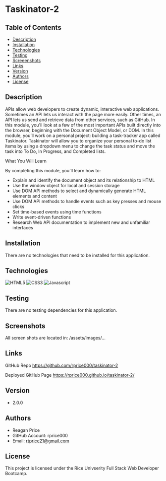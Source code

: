 # Taskinator-2

## Table of Contents
* [Description](#description)
* [Installation](#installation)
* [Technologies](#technologies)
* [Testing](#testing)
* [Screeenshots](#screenshots)
* [Links](#links)
* [Version](#version)
* [Authors](#authors)
* [License](#license)

## Description
APIs allow web developers to create dynamic, interactive web applications. Sometimes an API lets us interact with the page more easily. Other times, an API lets us send and retrieve data from other services, such as GitHub. In this module, you'll look at a few of the most important APIs built directly into the browser, beginning with the Document Object Model, or DOM. In this module, you’ll work on a personal project: building a task-tracker app called Taskinator. Taskinator will allow you to organize your personal to-do list items by using a dropdown menu to change the task status and move the task into To Do, In Progress, and Completed lists.

What You Will Learn

By completing this module, you'll learn how to:
- Explain and identify the document object and its relationship to HTML
- Use the window object for local and session storage
- Use DOM API methods to select and dynamically generate HTML elements and content
- Use DOM API methods to handle events such as key presses and mouse clicks
- Set time-based events using time functions
- Write event-driven functions
- Research Web API documentation to implement new and unfamiliar interfaces


## Installation
There are no technologies that need to be installed for this application.

## Technologies
![HTML5](https://img.shields.io/badge/-HTML5-cf250e?logo=html5&logoColor=white&style=plastic)
![CSS3](https://img.shields.io/badge/-CSS3-0817e2?logo=css3&logoColor=white&style=plastic)
![Javascript](https://img.shields.io/badge/-Javascript-F7DF1E?logo=javascript&logoColor=black&style=plastic)

## Testing
There are no testing dependencies for this application.

## Screenshots
All screen shots are located in: /assets/images/...

## Links
GitHub Repo
https://github.com/rprice000/taskinator-2

Deployed GitHub Page
https://rprice000.github.io/taskinator-2/

## Version
- 2.0.0

## Authors
- Reagan Price
- GitHub Account: rprice000
- Email: rtprice21@gmail.com

## License
This project is licensed under the Rice Univserity Full Stack Web Developer Bootcamp.